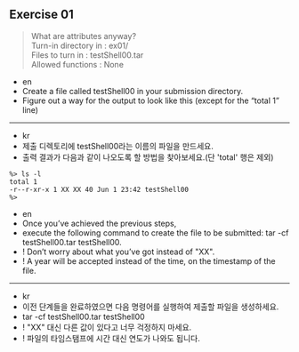 ## Exercise 01
> What are attributes anyway?<br />
> Turn-in directory in : ex01/<br />
> Files to turn in : testShell00.tar<br />
> Allowed functions : None<br />

- en
- Create a file called testShell00 in your submission directory.
- Figure out a way for the output to look like this (except for the “total 1” line)

---

- kr
- 제출 디렉토리에 testShell00라는 이름의 파일을 만드세요.
- 출력 결과가 다음과 같이 나오도록 할 방법을 찾아보세요.(단 'total' 행은 제외)

```
%> ls -l
total 1
-r--r-xr-x 1 XX XX 40 Jun 1 23:42 testShell00
%>
```

- en
- Once you’ve achieved the previous steps, 
- execute the following command to create
the file to be submitted: tar -cf testShell00.tar testShell00.
- ! Don’t worry about what you’ve got instead of "XX".
- ! A year will be accepted instead of the time, on the timestamp of the
file.

---

- kr
- 이전 단계들을 완료하였으면 다음 명령어를 실행하여 제출할 파일을 생성하세요. 
- tar -cf testShell00.tar testShell00
- ! "XX" 대신 다른 값이 있다고 너무 걱정하지 마세요.
- ! 파일의 타임스탬프에 시간 대신 연도가 나와도 됩니다.